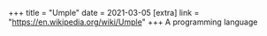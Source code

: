 +++
title = "Umple"
date = 2021-03-05
[extra]
link = "https://en.wikipedia.org/wiki/Umple"
+++
A programming language


